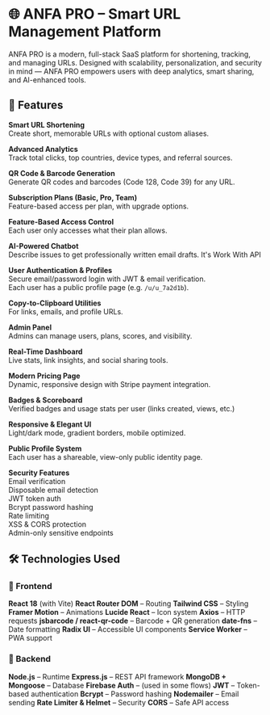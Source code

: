 # 🌐 ANFA PRO – Smart URL Management Platform

ANFA PRO is a modern, full-stack SaaS platform for shortening, tracking, and managing URLs. Designed with scalability, personalization, and security in mind — ANFA PRO empowers users with deep analytics, smart sharing, and AI-enhanced tools.


## 🚀 Features

 **Smart URL Shortening**  
  Create short, memorable URLs with optional custom aliases.

 **Advanced Analytics**  
  Track total clicks, top countries, device types, and referral sources.

 **QR Code & Barcode Generation**  
  Generate QR codes and barcodes (Code 128, Code 39) for any URL.

 **Subscription Plans (Basic, Pro, Team)**  
  Feature-based access per plan, with upgrade options.

 **Feature-Based Access Control**  
  Each user only accesses what their plan allows.

 **AI-Powered Chatbot**  
  Describe issues to get professionally written email drafts. It's Work With API 

 **User Authentication & Profiles**  
  Secure email/password login with JWT & email verification.  
  Each user has a public profile page (e.g. `/u/u_7a2d1b`).

 **Copy-to-Clipboard Utilities**  
  For links, emails, and profile URLs.

 **Admin Panel**  
  Admins can manage users, plans, scores, and visibility.

 **Real-Time Dashboard**  
  Live stats, link insights, and social sharing tools.

 **Modern Pricing Page**  
  Dynamic, responsive design with Stripe payment integration.

 **Badges & Scoreboard**  
  Verified badges and usage stats per user (links created, views, etc.)

 **Responsive & Elegant UI**  
  Light/dark mode, gradient borders, mobile optimized.

 **Public Profile System**  
  Each user has a shareable, view-only public identity page.

 **Security Features**  
   Email verification  
   Disposable email detection  
  JWT token auth  
   Bcrypt password hashing  
   Rate limiting  
   XSS & CORS protection  
 Admin-only sensitive endpoints


## 🛠️ Technologies Used

### 🧩 Frontend

 **React 18** (with Vite)
 **React Router DOM** – Routing
 **Tailwind CSS** – Styling
 **Framer Motion** – Animations
 **Lucide React** – Icon system
 **Axios** – HTTP requests
 **jsbarcode / react-qr-code** – Barcode + QR generation
 **date-fns** – Date formatting
 **Radix UI** – Accessible UI components
 **Service Worker** – PWA support

### 🔧 Backend

 **Node.js** – Runtime
 **Express.js** – REST API framework
 **MongoDB + Mongoose** – Database
 **Firebase Auth** – (used in some flows)
 **JWT** – Token-based authentication
 **Bcrypt** – Password hashing
 **Nodemailer** – Email sending
 **Rate Limiter & Helmet** – Security
 **CORS** – Safe API access

